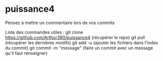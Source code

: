 # puissance4
Pensez à mettre un commentaire lors de vos commits

Liste des commandes utiles :
git clone https://github.com/Arthur380/puissance4 (récupérer le repo)
git pull (récupérer les dernières modifs)
git add -u (ajouter les fichiers dans l'index du commit)
git commit -m "message" (faire un commit avec un message qu'il faut renseigner)
